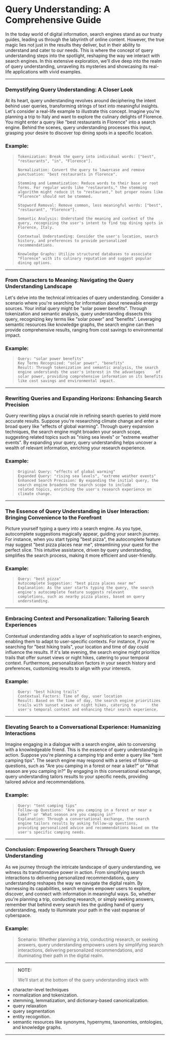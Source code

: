 # **Query Understanding: A Comprehensive Guide**

In the today world of digital information, search engines stand as our trusty guides, leading us through the labyrinth of online content. However, the true magic lies not just in the results they deliver, but in their ability to understand and cater to our needs. This is where the concept of query understanding steps into the spotlight, reshaping the way we interact with search engines. In this extensive exploration, we'll dive deep into the realm of query understanding, unraveling its mysteries and showcasing its real-life applications with vivid examples.

---

### **Demystifying Query Understanding: A Closer Look**

At its heart, query understanding revolves around deciphering the intent behind user queries, transforming strings of text into meaningful insights. Let's consider a real-life example to illustrate this concept. Imagine you're planning a trip to Italy and want to explore the culinary delights of Florence. You might enter a query like "best restaurants in Florence" into a search engine. Behind the scenes, query understanding processes this input, grasping your desire to discover top dining spots in a specific location.


### **Example:**

>     Tokenization: Break the query into individual words: ["best", "restaurants", "in", "Florence"].
> 
>     Normalization: Convert the query to lowercase and remove punctuation: "best restaurants in florence".
> 
>     Stemming and Lemmatization: Reduce words to their base or root forms. For regular words like "restaurants," the stemming algorithm might reduce it to "restaurant," but proper nouns like "Florence" should not be stemmed.
> 
>     Stopword Removal: Remove common, less meaningful words: ["best", "restaurant", "Florence"].
> 
>     Semantic Analysis: Understand the meaning and context of the query, recognizing the user's intent to find top dining spots in Florence, Italy.
> 
>     Contextual Understanding: Consider the user's location, search history, and preferences to provide personalized recommendations.
> 
>     Knowledge Graphs: Utilize structured databases to associate "Florence" with its culinary reputation and suggest popular dining options.
> 


---

### **From Characters to Meaning: Navigating the Query Understanding Landscape**

Let's delve into the technical intricacies of query understanding. Consider a scenario where you're searching for information about renewable energy sources. Your initial query might be "solar power benefits". Through tokenization and semantic analysis, query understanding dissects this query, recognizing key terms like "solar power" and "benefits". Leveraging semantic resources like knowledge graphs, the search engine can then provide comprehensive results, ranging from cost savings to environmental impact.


### **Example:**

>     Query: "solar power benefits"
>     Key Terms Recognized: "solar power", "benefits"
>     Result: Through tokenization and semantic analysis, the search engine understands the user's interest in the advantages     of solar power, providing comprehensive information on its benefits like cost savings and environmental impact.



---
### **Rewriting Queries and Expanding Horizons: Enhancing Search Precision**

Query rewriting plays a crucial role in refining search queries to yield more accurate results. Suppose you're researching climate change and enter a broad query like "effects of global warming". Through query expansion techniques, the search engine might broaden your search scope, suggesting related topics such as "rising sea levels" or "extreme weather events". By expanding your query, query understanding helps uncover a wealth of relevant information, enriching your research experience.



### **Example:**

>     Original Query: "effects of global warming"
>     Expanded Query: "rising sea levels", "extreme weather events"
>     Enhanced Search Precision: By expanding the initial query, the search engine broadens the search scope to include           related topics, enriching the user's research experience on climate change.


---

### **The Essence of Query Understanding in User Interaction: Bringing Convenience to the Forefront**

Picture yourself typing a query into a search engine. As you type, autocomplete suggestions magically appear, guiding your search journey. For instance, when you start typing "best pizza", the autocomplete feature may suggest "best pizza places near me", streamlining your quest for the perfect slice. This intuitive assistance, driven by query understanding, simplifies the search process, making it more efficient and user-friendly.
 
### **Example:**

>     Query: "best pizza"
>     Autocomplete Suggestion: "best pizza places near me"
>     Explanation: As the user starts typing the query, the search engine's autocomplete feature suggests relevant               completions, such as nearby pizza places, based on query understanding.



---
### **Embracing Context and Personalization: Tailoring Search Experiences**

Contextual understanding adds a layer of sophistication to search engines, enabling them to adapt to user-specific contexts. For instance, if you're searching for "best hiking trails", your location and time of day could influence the results. If it's late evening, the search engine might prioritize trails that offer sunset views or night hikes, catering to your temporal context. Furthermore, personalization factors in your search history and preferences, customizing results to align with your interests.


### **Example:**

>     Query: "best hiking trails"
>     Contextual Factors: Time of day, user location
>     Result: Based on the time of day, the search engine prioritizes trails with sunset views or night hikes, catering to       the user's temporal context and enhancing their search experience.


---
### **Elevating Search to a Conversational Experience: Humanizing Interactions**

Imagine engaging in a dialogue with a search engine, akin to conversing with a knowledgeable friend. This is the essence of query understanding in action. Suppose you're planning a camping trip and enter a query like "tent camping tips". The search engine may respond with a series of follow-up questions, such as "Are you camping in a forest or near a lake?" or "What season are you camping in?" By engaging in this conversational exchange, query understanding tailors results to your specific needs, providing tailored advice and recommendations.


### **Example:**

>     Query: "tent camping tips"
>     Follow-up Questions: "Are you camping in a forest or near a lake?" or "What season are you camping in?"
>     Explanation: Through a conversational exchange, the search engine tailors results by asking follow-up questions,           providing personalized advice and recommendations based on the user's specific camping needs.
> 

---
### **Conclusion: Empowering Searchers Through Query Understanding**

As we journey through the intricate landscape of query understanding, we witness its transformative power in action. From simplifying search interactions to delivering personalized recommendations, query understanding reshapes the way we navigate the digital realm. By harnessing its capabilities, search engines empower users to explore, discover, and connect with information in meaningful ways. So, whether you're planning a trip, conducting research, or simply seeking answers, remember that behind every search lies the guiding hand of query understanding, ready to illuminate your path in the vast expanse of cyberspace.


### **Example:**
 
> Scenario: Whether planning a trip, conducting research, or seeking answers, query understanding empowers users by   simplifying search interactions, delivering personalized recommendations, and illuminating their path in the digital  realm.


---

> **NOTE:**
> 
> We’ll start at the bottom of the query understanding stack with 
- character-level techniques 
- normalization and tokenization. 
- stemming, lemmatization, and dictionary-based canonicalization. 
- query relaxation
- query segmentation
- entity recognition. 
- semantic resources like synonyms, hypernyms, taxonomies, ontologies, and knowledge graphs.

---
